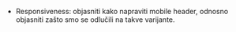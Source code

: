 - Responsiveness: objasniti kako napraviti mobile header, odnosno objasniti zašto smo se odlučili na takve varijante.